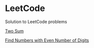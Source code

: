 # LeetCode
Solution to LeetCode problems

[Two Sum](https://github.com/blinkingcursors/LeetCode/tree/main/two_sums)

[Find Numbers with Even Number of Digits](https://github.com/blinkingcursors/LeetCode/tree/main/find_numbers_with_even_number_of_digits)
